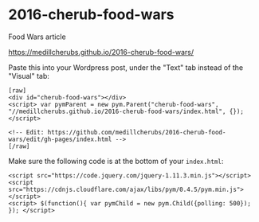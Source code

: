 # 2016-cherub-food-wars
Food Wars article

https://medillcherubs.github.io/2016-cherub-food-wars/

Paste this into your Wordpress post, under the "Text" tab instead of the "Visual" tab:

```
[raw]
<div id="cherub-food-wars"></div>
<script> var pymParent = new pym.Parent("cherub-food-wars", "//medillcherubs.github.io/2016-cherub-food-wars/index.html", {}); </script>

<!-- Edit: https://github.com/medillcherubs/2016-cherub-food-wars/edit/gh-pages/index.html -->
[/raw]
```

Make sure the following code is at the bottom of your `index.html`:

```
<script src="https://code.jquery.com/jquery-1.11.3.min.js"></script>
<script src="https://cdnjs.cloudflare.com/ajax/libs/pym/0.4.5/pym.min.js"></script>
<script> $(function(){ var pymChild = new pym.Child({polling: 500}); }); </script> 
```
